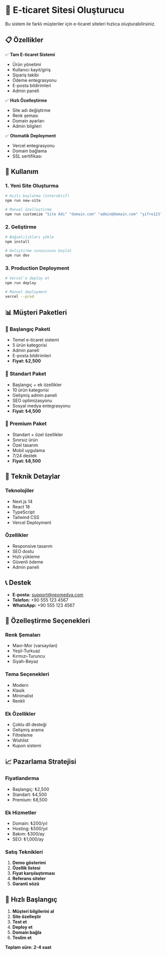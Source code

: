# 🚀 E-ticaret Sitesi Oluşturucu

Bu sistem ile farklı müşteriler için e-ticaret siteleri hızlıca oluşturabilirsiniz.

## 📋 Özellikler

✅ **Tam E-ticaret Sistemi**
- Ürün yönetimi
- Kullanıcı kayıt/giriş
- Sipariş takibi
- Ödeme entegrasyonu
- E-posta bildirimleri
- Admin paneli

✅ **Hızlı Özelleştirme**
- Site adı değiştirme
- Renk şeması
- Domain ayarları
- Admin bilgileri

✅ **Otomatik Deployment**
- Vercel entegrasyonu
- Domain bağlama
- SSL sertifikası

## 🎯 Kullanım

### 1. **Yeni Site Oluşturma**

```bash
# Hızlı başlatma (interaktif)
npm run new-site

# Manuel özelleştirme
npm run customize "Site Adı" "domain.com" "admin@domain.com" "şifre123"
```

### 2. **Geliştirme**

```bash
# Bağımlılıkları yükle
npm install

# Geliştirme sunucusunu başlat
npm run dev
```

### 3. **Production Deployment**

```bash
# Vercel'e deploy et
npm run deploy

# Manuel deployment
vercel --prod
```

## 📊 Müşteri Paketleri

### 🥉 **Başlangıç Paketi**
- Temel e-ticaret sistemi
- 5 ürün kategorisi
- Admin paneli
- E-posta bildirimleri
- **Fiyat: ₺2,500**

### 🥈 **Standart Paket**
- Başlangıç + ek özellikler
- 10 ürün kategorisi
- Gelişmiş admin paneli
- SEO optimizasyonu
- Sosyal medya entegrasyonu
- **Fiyat: ₺4,500**

### 🥇 **Premium Paket**
- Standart + özel özellikler
- Sınırsız ürün
- Özel tasarım
- Mobil uygulama
- 7/24 destek
- **Fiyat: ₺8,500**

## 🔧 Teknik Detaylar

### **Teknolojiler**
- Next.js 14
- React 18
- TypeScript
- Tailwind CSS
- Vercel Deployment

### **Özellikler**
- Responsive tasarım
- SEO dostu
- Hızlı yükleme
- Güvenli ödeme
- Admin paneli

## 📞 Destek

- **E-posta:** support@neomedya.com
- **Telefon:** +90 555 123 4567
- **WhatsApp:** +90 555 123 4567

## 🎨 Özelleştirme Seçenekleri

### **Renk Şemaları**
- Mavi-Mor (varsayılan)
- Yeşil-Turkuaz
- Kırmızı-Turuncu
- Siyah-Beyaz

### **Tema Seçenekleri**
- Modern
- Klasik
- Minimalist
- Renkli

### **Ek Özellikler**
- Çoklu dil desteği
- Gelişmiş arama
- Filtreleme
- Wishlist
- Kupon sistemi

## 📈 Pazarlama Stratejisi

### **Fiyatlandırma**
- Başlangıç: ₺2,500
- Standart: ₺4,500
- Premium: ₺8,500

### **Ek Hizmetler**
- Domain: ₺200/yıl
- Hosting: ₺500/yıl
- Bakım: ₺300/ay
- SEO: ₺1,000/ay

### **Satış Teknikleri**
1. **Demo gösterimi**
2. **Özellik listesi**
3. **Fiyat karşılaştırması**
4. **Referans siteler**
5. **Garanti sözü**

## 🚀 Hızlı Başlangıç

1. **Müşteri bilgilerini al**
2. **Site özelleştir**
3. **Test et**
4. **Deploy et**
5. **Domain bağla**
6. **Teslim et**

**Toplam süre: 2-4 saat** 